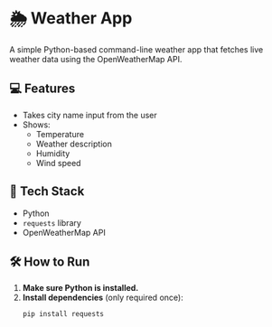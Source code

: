 # 🌦️ Weather App

A simple Python-based command-line weather app that fetches live weather data using the OpenWeatherMap API.

## 💻 Features
- Takes city name input from the user
- Shows:
  - Temperature
  - Weather description
  - Humidity
  - Wind speed

## 🚀 Tech Stack
- Python
- `requests` library
- OpenWeatherMap API

## 🛠️ How to Run

1. **Make sure Python is installed.**
2. **Install dependencies** (only required once):
   ```bash
   pip install requests
